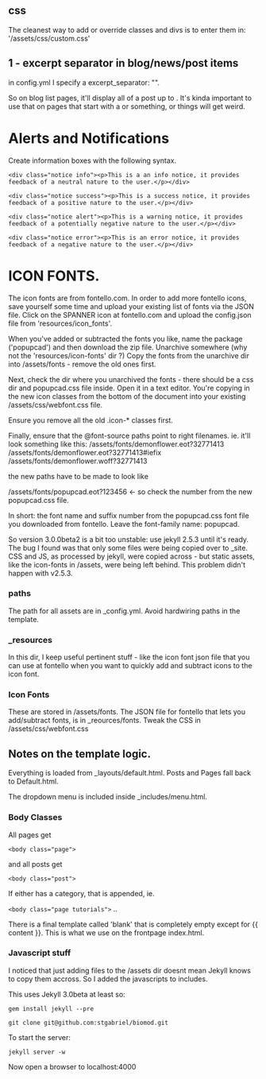 ## css

The cleanest way to add or override classes and divs is to enter them in: '/assets/css/custom.css'

## 1 - excerpt separator in blog/news/post items

in config.yml I specify a excerpt_separator: "<!--more-->".

So on blog list pages, it'll display all of a post up to <!--more-->. It's kinda important to use that on pages that start with a <table> or something, or things will get weird.


# Alerts and Notifications

Create information boxes with the following syntax.


    <div class="notice info"><p>This is a an info notice, it provides feedback of a neutral nature to the user.</p></div>

    <div class="notice success"><p>This is a success notice, it provides feedback of a positive nature to the user.</p></div>

    <div class="notice alert"><p>This is a warning notice, it provides feedback of a potentially negative nature to the user.</p></div>

    <div class="notice error"><p>This is an error notice, it provides feedback of a negative nature to the user.</p></div>


# ICON FONTS.

The icon fonts are from fontello.com. In order to add more fontello icons, save yourself some time and upload your existing list of fonts via the JSON file. Click on the SPANNER icon at fontello.com and upload the config.json file from 'resources/icon_fonts'.  

When you've added or subtracted the fonts you like, name the package ('popupcad') and then download the zip file. Unarchive somewhere (why not the 'resources/icon-fonts' dir ?) Copy the fonts from the unarchive dir into /assets/fonts - remove the old ones first.  

Next, check the dir where you unarchived the fonts - there should be a css dir and popupcad.css file inside. Open it in a text editor.  You're copying in the new icon classes from the bottom of the document into your existing /assets/css/webfont.css file.  

Ensure you remove all the old .icon-* classes first.  

Finally, ensure that the @font-source paths point to right filenames.
ie. it'll look something like this:
/assets/fonts/demonflower.eot?32771413
/assets/fonts/demonflower.eot?32771413#iefix
/assets/fonts/demonflower.woff?32771413

the new paths have to be made to look like

/assets/fonts/popupcad.eot?123456 <- so check the number from the new popupcad.css file.

In short: the font name and suffix number from the popupcad.css font file you downloaded from fontello. Leave the font-family name: popupcad.






So version 3.0.0beta2 is a bit too unstable: use jekyll 2.5.3 until it's ready.
The bug I found was that only some files were being copied over to _site.
CSS and JS, as processed by jekyll, were copied across - but static assets, like the icon-fonts in /assets, were being left behind. This problem didn't happen with v2.5.3.

### paths

The path for all assets are in _config.yml. Avoid hardwiring paths in the template.

### _resources

In this dir, I keep useful pertinent stuff - like the icon font json file that you can use at fontello when you want to quickly add and subtract icons to the icon font.

### Icon Fonts

These are stored in /assets/fonts. The JSON file for fontello that lets you add/subtract fonts, is in _reources/fonts.
Tweak the CSS in /assets/css/webfont.css






## Notes on the template logic.

Everything is loaded from _layouts/default.html. Posts and Pages fall back to Default.html.

The dropdown menu is included inside _includes/menu.html.


### Body Classes
All pages get

`<body class="page">`

and all posts get

`<body class="post">`

If either has a category, that is appended, ie.

`<body class="page tutorials">`
..

There is a final template called 'blank' that is completely empty except for {{ content }}.
This is what we use on the frontpage index.html.

### Javascript stuff

I noticed that just adding files to the /assets dir doesnt mean Jekyll knows to copy them accross.
So I added the javascripts to includes.


This uses Jekyll 3.0beta at least so:

`gem install jekyll --pre`


`git clone git@github.com:stgabriel/biomod.git`

To start the server:

`jekyll server -w`

Now open a browser to localhost:4000
